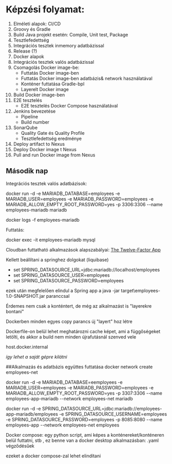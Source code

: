 # Képzési folyamat:

1. Elméleti alapok: CI/CD
2. Groovy és Gradle
3. Build Java projekt esetén: Compile, Unit test, Package
4. Tesztlefedettség
5. Integrációs tesztek inmemory adatbázissal
6. Release (?)
7. Docker alapok
8. Integrációs tesztek valós adatbázissal
9. Csomagolás Docker image-be: 
	* Futtatás Docker image-ben
	* Futtatás Docker image-ben adatbázis& network használatával
	* Konténer futtatása Gradle-bpl
	* Layerelt Docker image
10. Build Docker image-ben
11. E2E tesztelés 
	* E2E tesztelés Docker Compose használatával
12. Jenkins bevezetése 
	* Pipeline 
	* Build number
13. SonarQube
	* Quality Gate és Quality Profile
	* Tesztlefedettség eredménye
14. Deploy artifact to Nexus
15. Deploy Docker image t Nexus
16. Pull and run Docker image from Nexus

## Második nap

Integrációs tesztek valós adatbázisok:

docker run
 -d 
 -e MARIADB_DATABASE=employees
 -e MARIADB_USER=employees
 -e MARIADB_PASSWORD=employees
 -e MARIADB_ALLOW_EMPTY_ROOT_PASSWORD=yes
 -p 3306:3306
 --name employees-mariadb mariadb

docker logs -f employees-mariadb

Futtatás:

docker exec -it employees-mariadb mysql 

Cloudban futtatható alkalmazások alapszabályai:
[The Twelve-Factor App](12factor.net)

Kellett beállítani a springhez dolgokat (liquibase)
* set SPRING_DATASOURCE_URL=jdbc:mariadb://localhost/employees
* set SPRING_DATASOURCE_USER=employees
* set SPRING_DATASOURCE_PASSWORD=employees

ezek után megfelelően elindul a Spring app a java -jar target\employees-1.0-SNAPSHOT.jar paranccsal

Érdemes nem csak a konténtert, de még az alkalmazást is "layerekre bontani"

Dockerben minden egyes copy parancs új "layert" hoz létre 

Dockerfile-on belül lehet meghatározni cache képet, ami a függőségeket letölti, és akkor a build nem minden újrafutásnál szenved vele

host.docker.internal 

*így lehet a saját gépre kilátni*

##Alkalmazás és adatbázis együttes futtatása
docker network create employees-net

docker run -d 
-e MARIADB_DATABASE=eemployees 
-e MARIADB_USER=employees
-e MARIADB_PASSWORD=employees
-e MARIADB_ALLOW_EMPTY_ROOT_PASSWORD=yes 
-p 3307:3306 
--name employees-app-mariadb 
--network employees-net mariadb

docker run -d 
-e SPRING_DATASOURCE_URL=jdbc:mariadb://employees-app-mariadb/employees 
-e SPRING_DATASOURCE_USERNAME=employees 
-e SPRING_DATASOURCE_PASSWORD=employees 
-p 8085:8080 
--name employees-app 
--network employees-net employees

Docker compose: egy python script, ami képes a konténereket/konténeren belül futtatni, stb
, ez benne van a docker desktop alkalmazásban: .yaml végződésűek

ezeket a docker compose-zal lehet elindítani